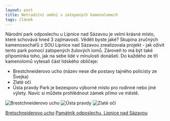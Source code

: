 ```yaml
---
layout: post
title: Netradiční umění v zatopených kamenolomech
tags: článek
---
```


 Národní park odposlechu u Lipnice nad Sázavou je velmi krásné místo, které schovává hned 3 zajímavosti. Věděli byste jaké?
 Skupina zručných kamenosochařů z SOU Lipnice nad Sázavou zrealizovala projekt - jak oživit tento park pomocí zatopených žulových 
 lomů. Zároveň to má být také připomínka toho, jak na sebe lidé v minulosti donášeli. Do každého ze tří kamenolomů vytesali část 
 lidského obličeje:
 -	Brestchneiderovo ucho (název nese dle postavy tajného policisty ze Švejka)
 -	Zlaté oči
 -	Ústa pravdy
 Park je bezesporu výborné místo pro rodinné nebo jiné výlety. Navíc si můžete prohlédnout zámek přímo ve městě.
 
 ![Brestchneiderovo ucho](/images/ucho.jpg "Breschneiderovo ucho")
 ![Ústa pravdy](/images/ústa.jpg "Ústa pravdy")
 ![Zlaté oči](/images/oči.jpg "Zlaté oči")
 
 [Bretschneiderovo ucho]( http://www.turistika.cz/mista/bretschneiderovo-ucho)
 [Památník odposlechu, Lipnice nad Sázavou]( http://www.kudyznudy.cz/aktivity-a-akce/aktivity/pamatnik-narodniho-odposlechu-v-zatopenych-zulovyc.aspx)
